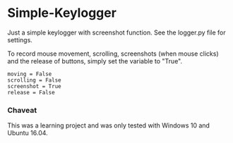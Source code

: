 # Simple-Keylogger


Just a simple keylogger with screenshot function.
See the logger.py file for settings.

To record mouse movement, scrolling, screenshots (when mouse clicks) and the release of buttons, simply set the variable to "True". 

    moving = False
    scrolling = False
    screenshot = True
    release = False



### Chaveat

This was a learning project and was only tested with Windows 10 and Ubuntu 16.04.
